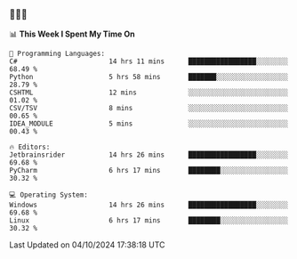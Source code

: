 ### 👋👋👋
<!--START_SECTION:waka-->
📊 **This Week I Spent My Time On** 

```text
💬 Programming Languages: 
C#                       14 hrs 11 mins      █████████████████░░░░░░░░   68.49 % 
Python                   5 hrs 58 mins       ███████░░░░░░░░░░░░░░░░░░   28.79 % 
CSHTML                   12 mins             ░░░░░░░░░░░░░░░░░░░░░░░░░   01.02 % 
CSV/TSV                  8 mins              ░░░░░░░░░░░░░░░░░░░░░░░░░   00.65 % 
IDEA_MODULE              5 mins              ░░░░░░░░░░░░░░░░░░░░░░░░░   00.43 % 

🔥 Editors: 
Jetbrainsrider           14 hrs 26 mins      █████████████████░░░░░░░░   69.68 % 
PyCharm                  6 hrs 17 mins       ████████░░░░░░░░░░░░░░░░░   30.32 % 

💻 Operating System: 
Windows                  14 hrs 26 mins      █████████████████░░░░░░░░   69.68 % 
Linux                    6 hrs 17 mins       ████████░░░░░░░░░░░░░░░░░   30.32 % 
```


 Last Updated on 04/10/2024 17:38:18 UTC
<!--END_SECTION:waka-->
